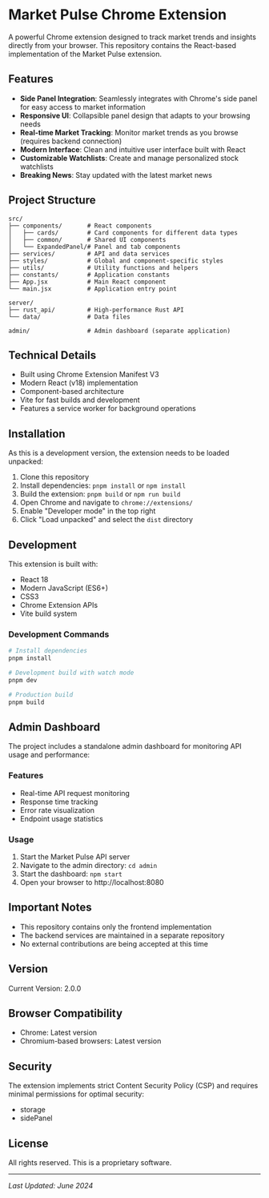 # Market Pulse Chrome Extension

A powerful Chrome extension designed to track market trends and insights directly from your browser. This repository contains the React-based implementation of the Market Pulse extension.

## Features

- **Side Panel Integration**: Seamlessly integrates with Chrome's side panel for easy access to market information
- **Responsive UI**: Collapsible panel design that adapts to your browsing needs
- **Real-time Market Tracking**: Monitor market trends as you browse (requires backend connection)
- **Modern Interface**: Clean and intuitive user interface built with React
- **Customizable Watchlists**: Create and manage personalized stock watchlists
- **Breaking News**: Stay updated with the latest market news

## Project Structure

```
src/
├── components/       # React components
│   ├── cards/        # Card components for different data types
│   ├── common/       # Shared UI components
│   └── ExpandedPanel/# Panel and tab components
├── services/         # API and data services
├── styles/           # Global and component-specific styles
├── utils/            # Utility functions and helpers
├── constants/        # Application constants
├── App.jsx           # Main React component
└── main.jsx          # Application entry point

server/
├── rust_api/         # High-performance Rust API
└── data/             # Data files

admin/                # Admin dashboard (separate application)
```

## Technical Details

- Built using Chrome Extension Manifest V3
- Modern React (v18) implementation
- Component-based architecture
- Vite for fast builds and development
- Features a service worker for background operations

## Installation

As this is a development version, the extension needs to be loaded unpacked:

1. Clone this repository
2. Install dependencies: `pnpm install` or `npm install`
3. Build the extension: `pnpm build` or `npm run build`
4. Open Chrome and navigate to `chrome://extensions/`
5. Enable "Developer mode" in the top right
6. Click "Load unpacked" and select the `dist` directory

## Development

This extension is built with:
- React 18
- Modern JavaScript (ES6+)
- CSS3
- Chrome Extension APIs
- Vite build system

### Development Commands

```bash
# Install dependencies
pnpm install

# Development build with watch mode
pnpm dev

# Production build
pnpm build
```

## Admin Dashboard

The project includes a standalone admin dashboard for monitoring API usage and performance:

### Features
- Real-time API request monitoring
- Response time tracking
- Error rate visualization
- Endpoint usage statistics

### Usage
1. Start the Market Pulse API server
2. Navigate to the admin directory: `cd admin`
3. Start the dashboard: `npm start`
4. Open your browser to http://localhost:8080

## Important Notes

- This repository contains only the frontend implementation
- The backend services are maintained in a separate repository
- No external contributions are being accepted at this time

## Version

Current Version: 2.0.0

## Browser Compatibility

- Chrome: Latest version
- Chromium-based browsers: Latest version

## Security

The extension implements strict Content Security Policy (CSP) and requires minimal permissions for optimal security:
- storage
- sidePanel

## License

All rights reserved. This is a proprietary software.

---
*Last Updated: June 2024*
